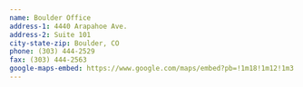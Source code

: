 ```yaml
---
name: Boulder Office
address-1: 4440 Arapahoe Ave.
address-2: Suite 101
city-state-zip: Boulder, CO
phone: (303) 444-2529
fax: (303) 444-2563
google-maps-embed: https://www.google.com/maps/embed?pb=!1m18!1m12!1m3!1d3055.755875580007!2d-105.24100588461627!3d40.01390027941391!2m3!1f0!2f0!3f0!3m2!1i1024!2i768!4f13.1!3m3!1m2!1s0x876bec210939bce3%3A0xaf4d0d8d057e2dc8!2sBodywise+Physical+Therapy!5e0!3m2!1sen!2sus!4v1550782330718
---
```

